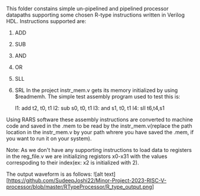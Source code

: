 This folder constains simple un-pipelined and pipelined processor datapaths supporting some chosen R-type instructions written in Verilog HDL.
Instructions supported are:
1. ADD
2. SUB
3. AND
4. OR
5. SLL
6. SRL
In the project instr_mem.v gets its memory initialized by using $readmemh.
The simple test assembly program used to test this is:
	
	I1: add t2, t0, t1 
	I2: sub s0, t0, t1 
	I3: and s1, t0, t1 
	I4: sll t6,t4,s1

Using RARS software these assembly instructions are converted to machine code and saved in the .mem to be read by the instr_mem.v(replace the path location in the instr_mem.v by your path whrere you have saved the .mem,
if you want to run it on your system).

Note: As we don't have any supporting instructions to load data to registers in the reg_file.v we are initializing registors x0-x31 with the values correspoding to their index(ex: x2 is initialized with 2).

The output waveform is as follows:
![alt text][https://github.com/SudeepJoshi22/Minor-Project-2023-RISC-V-processor/blob/master/RTypeProcessor/R_type_output.png]
